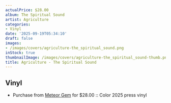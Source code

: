 ```yaml
---
actualPrice: $28.00
album: The Spiritual Sound
artist: Agriculture
categories:
- Vinyl
date: '2025-09-19T05:34:10'
draft: false
images:
- /images/covers/agriculture-the_spiritual_sound.png
inStock: true
thumbnailImage: /images/covers/agriculture-the_spiritual_sound-thumb.png
title: Agriculture - The Spiritual Sound
---
```


## Vinyl
* Purchase from [Meteor Gem](https://meteor-gem.com/products/agriculture-the-spiritual-sound-lp) for $28.00 :: Color 2025 press vinyl
